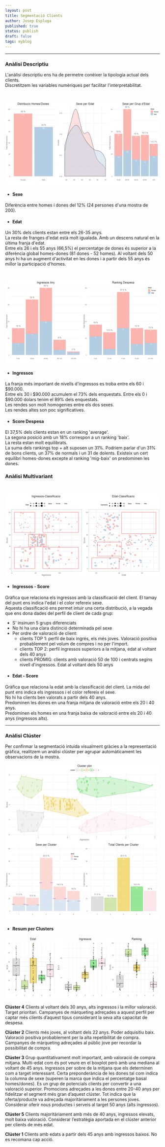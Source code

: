 ```yaml
---
layout: post
title: Segmentació Clients
author: Josep Espluga
published: true
status: publish
draft: false
tags: myblog
---
```

 
***  
 
### **Anàlisi Descriptiu**
 
L'anàlisi descriptiu ens ha de permetre conèixer la tipologia actual dels clients.  
Discretitzem les variables numèriques per facilitar l'interpretabilitat.  
  

 

 
 

 

 
 

 

 

 

 
&nbsp;  
 
<img src="/figures/client1-1.png" />
 
* #### **Sexe**
 
Diferència entre homes i dones del 12% (24 persones d'una mostra de 200). 
 
* #### **Edat**
 
Un 30% dels clients estan entre els 26-35 anys.  
La resta de franges d'edat està molt igualada. Amb un descens natural en la última franja d'edat.   
Entre els 26 i els 55 anys (66,5%) el percentatge de dones és superior a la diferència global homes-dones (81 dones - 52 homes). 
Al voltant dels 50 anys hi ha un augment d'activitat en les dones  i a partir dels 55 anys és millor la participació d'homes.  
  
&nbsp;  
 
<img src="/figures/client2 -1.png" /> 
 
* #### **Ingressos**  
 
La franja més important de nivells d'ingressos es troba entre els  60 i $90.000.  
Entre els 30 i $90.000 acumulem el 73% dels enquestats.
Entre els 0 i $90.000 dolars tenim el 89% dels enquestats.  
Les rendes son molt homogenies entre els dos sexes.  
Les rendes altes son poc significatives.  
 
* #### **Score Despesa**  
 
El 37,5% dels clients estan en un ranking 'average'.  
La segona posició amb un 18% correspon a un ranking 'baix'.  
La resta estan molt equilibrats.  
La suma dels rankings top + alt suposen un 31%.
Podriem parlar d'un 31% de bons clients, un 37% de normals i un 31 de dolents.
Existeix un cert equilibri homes-dones excepte al ranking 'mig-baix' on predominen les dones. 


### **Anàlisi Multivariant**  
 
&nbsp; 
 
  

 


<img src="/figures/client3-1.png" /> 
 
* #### **Ingressos - Score**  
  
Gràfica que relaciona els ingressos amb la classificació del client.
El tamay del punt ens indica l'edat i el color refereix sexe.  
Aquesta classificació ens permet intuir una certa distribució, a la vegada que ens dona dades del perfil de client de cada grup:  
- S' insinuen 5 grups diferenciats  
- No hi ha una clara distinció determinada pel sexe  
- Per ordre de valoració de client:  
    - clients TOP 1: perfil de baix ingrés, els més joves. Valoració positiva probablement pel volum de compres i no per l'import.  
    - clients TOP 2: perfil ingressos superiors a la mitjana, edat al voltant dels 40 anys  
    - clients PROMIG: clients amb valoració 50 de 100 i centrats segins nivell d'ingressos. Edat al voltant dels 50 anys  
    
* #### **Edat - Score** 

Gràfica que relaciona la edat amb la classificació del client. 
La mida del punt ens indica els ingressos i el color refereix el sexe.  
No hi ha clients ben valorats a partir dels 40 anys.  
Predominen les dones en una franja mitjana de valoració entre els 20 i 40 anys.  
Predominen els homes en una franja baixa de valoració entre els 20 i 40 anys (ingressos alts).  

***  
 
### **Anàlisi Clúster** 
 
Per confirmar la segmentació intuida visualment gràcies a la representació gràfica, realitzem un anàlisi clúster per
agrupar automàticament les observacions de la mostra.  
 
 

 

 
 

 
 
<img src="/figures/client5-1.png" /> 
 
* #### **Resum per Clusters** 
    

  

  

 
<img src="/figures/client6-1.png" /> 
 
**Clúster 4**
Clients al voltant dels 30 anys, alts ingressos i la millor valoració. Target prioritari.
Campanyes de màrqueting adreçades a aquest perfil per captar més clients d’aquest tipus considerant la seva alta capacitat de despesa.

**Clúster 2**
Clients més joves, al voltant dels 22 anys. 
Poder adquisitiu baix. Valoració positiva probablement per la alta repetibilitat de compra. Campanyes de màrqueting adreçades al públic jove per recordar la possibilitat de compra.

**Clúster 3**
Grup quantitativament molt important, amb valoració de compra mitjana.
Multi-edat com és pot veure en el boxplot però amb una mediana al voltant de 45 anys.
Ingressos per sobre de la mitjana que els determinen com a target interessant.
Certa preponderància de les dones tal com indica la columna de sexe (superen la marca que indica el percentatge basal homes/dones).
Es un grup de potencials clients per convertir a una valoració superior.
Promocions adreçades a les dones entre 20-40 anys per fidelitzar el segment més gran d’aquest clúster.
Tot indica que la oferta/producte va adreçada majoritàriament a les persones joves.
Considerar oferir nous productes i serveis al target 50 anys (alts ingressos).

**Clúster 5**
Clients majoritàriament amb més de 40 anys, ingressos elevats, molt baixa valoració.
Considerar l’estratègia aportada en el clúster anterior per clients de més edat.

**Clúster 1**
Clients amb edats a  partir dels 45 anys amb ingressos baixos. No es recomana cap acció.

